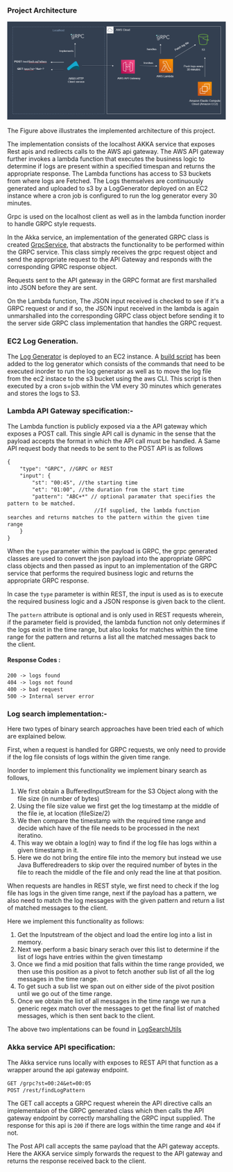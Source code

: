 ### Project Architecture

![image](./architecture.PNG)

The Figure above illustrates the implemented architecture of this project.

The implementation consists of the localhost AKKA service that exposes Rest apis and redirects calls to the AWS api gateway.
The AWS API gateway further invokes a lambda function that executes the business logic to determine if logs are present within a specified timespan and returns the appropriate response.
The Lambda functions has access to S3 buckets from where logs are Fetched. The Logs themselves are continuously generated and uploaded to s3 by a LogGenerator deployed on an EC2 instance where a cron job is configured to run the log generator every 30 minutes.

Grpc is used on the localhost client as well as in the lambda function inorder to handle GRPC style requests.

In the Akka service, an implementation of the generated GRPC class is created [GrpcService](../AkkaService/src/main/scala/com/ajsa/service/GrpcService.scala), that abstracts the functionality to be performed within the GRPC service.
This class simply receives the grpc request object and send the appropriate request to the API Gateway and responds with the corresponding GPRC response object.

Requests sent to the API gateway in the GRPC format are first marshalled into JSON before they are sent.

On the Lambda function, The JSON input received is checked to see if it's a GRPC request or and if so, the JSON input received in the lambda is again unmarshalled into the corresponding GRPC class object before sending it to the server side GRPC class implementation that handles the GRPC request.

### EC2 Log Generation.

The [Log Generator](https://github.com/ajaysagarn/LogFileGenerator) is deployed to an EC2 instance. A [build script](https://github.com/ajaysagarn/LogFileGenerator/blob/main/build.sh) has been added to the log generator which consists of the commands that need to be executed inorder to run the log generator as well as to move the log file from the ec2 instace to the s3 bucket using the aws CLI.
This script is then executed by a cron s=job within the VM every 30 minutes which generates and stores the logs to S3.

### Lambda API Gateway specification:-

The Lambda function is publicly exposed via a the API gateway which exposes a POST call. This single API call is dynamic in the sense that the payload accepts the format in which the API call must be handled.
A Same API request body that needs to be sent to the POST API is as follows

    {
        "type": "GRPC", //GRPC or REST
        "input": {
            "st": "00:45", //the starting time
            "et": "01:00", //the duration from the start time
            "pattern": "ABC+*" // optional paramater that specifies the pattern to be matched.
                                //If supplied, the lambda function searches and returns matches to the pattern within the given time range
        }
    }         


When the ``type`` parameter within the payload is GRPC, the grpc generated classes are used to convert the json payload into the appropriate GRPC class objects and then passed as input to an implementation of
the GRPC service that performs the required business logic and returns the appropriate GRPC response.

In case the ``type`` parameter is within REST, the input is used as is to execute the required business logic and a JSON response is given back to the client.

The ``pattern`` attribute is optional and is only used in REST requests wherein, if the parameter field is provided, the lambda function not only determines if the logs exist in the time range, but also looks for
matches within the time range for the pattern and returns a list all the matched messages back to the client.

#### Response Codes : 
    200 -> logs found
    404 -> logs not found
    400 -> bad request
    500 -> Internal server error

### Log search implementation:-

Here two types of binary search approaches have been tried each of which are explained below.

First, when a request is handled for GRPC requests, we only need to provide if the log file consists of logs within the given time range.

Inorder to implement this functionality we implement binary search as follows, 
1. We first obtain a BufferedInputStream for the S3 Object along with the file size (in number of bytes)
2. Using the file size value we first get the log timestamp at the middle of the file ie, at location (fileSize/2)
3. We then compare the timestamp with the required time range and decide which have of the file needs to be processed in the next iteratino.
4. This way we obtain a log(n) way to find if the log file has logs within a given timestamp in it.
5. Here we do not bring the entire file into the memory but instead we use Java Bufferedreaders to skip over the required number of bytes in the file to reach the middle of the file
and only read the line at that position.

When requests are handles in REST style, we first need to check if the log file has logs in the given time range, next if the payload has a pattern, we also need to match the log messages with the given pattern
and return a list of matched messages to the client.

Here we implement this functionality as follows:
1. Get the Inputstream of the object and load the entire log into a list in memory.
2. Next we perform a basic binary serach over this list to determine if the list of logs have entries within the given timestamp
3. Once we find a mid position that falls within the time range provided, we then use this position as a pivot to fetch another sub list of all the log messages in the time range.
4. To get such a sub list we span out on either side of the pivot position until we go out of the time range.
5. Once we obtain the list of all messages in the time range we run a generic regex match over the messages to get the final list of matched messages, which is then sent back to the client.

The above two implentations can be found in [LogSearchUtils](https://github.com/ajaysagarn/log-search/blob/main/GrpcRestLambda/src/main/scala/HelperUtils/LogSearchUtils.scala)

### Akka service API specification: 

The Akka service runs locally with exposes to REST API that function as a wrapper around the api gateway endpoint.

    GET /grpc?st=00:24&et=00:05
    POST /rest/findLogPattern

The GET call accepts a GRPC request wherein the API directive calls an implementaion of the GRPC generated class which then calls the API gateway endpoint by correctly marshalling the GRPC input supplied.
The response for this api is  `200` if there are logs within the time range and `404` if not.

The Post API call accepts the same payload that the API gateway accepts. Here the AKKA service simply forwards the request to the API gateway and returns the response received back to the client.